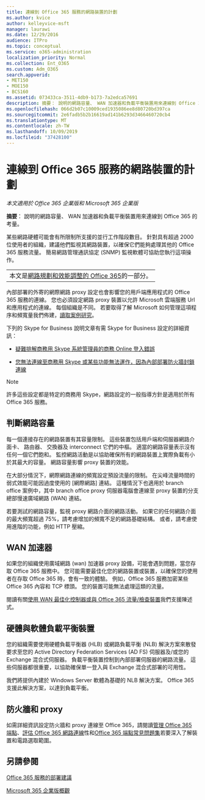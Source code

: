 ```yaml
---
title: 連線到 Office 365 服務的網路裝置的計劃
ms.author: kvice
author: kelleyvice-msft
manager: laurawi
ms.date: 12/29/2016
audience: ITPro
ms.topic: conceptual
ms.service: o365-administration
localization_priority: Normal
ms.collection: Ent_O365
ms.custom: Adm_O365
search.appverid:
- MET150
- MOE150
- BCS160
ms.assetid: 073433ca-3511-4db9-b173-7a2edca57691
description: 摘要： 說明的網路容量、 WAN 加速器和負載平衡裝置用來連線到 Office 365 的考量。
ms.openlocfilehash: 066d2b07c10009ced1935086ee8d80720bd397ca
ms.sourcegitcommit: 2e6fadb5b2b16619ad141b6293d3466460720cb4
ms.translationtype: MT
ms.contentlocale: zh-TW
ms.lasthandoff: 10/09/2019
ms.locfileid: "37428100"
---
```

# <a name="plan-for-network-devices-that-connect-to-office-365-services"></a>連線到 Office 365 服務的網路裝置的計劃

*本文適用於 Office 365 企業版和 Microsoft 365 企業版*
  
**摘要**： 說明的網路容量、 WAN 加速器和負載平衡裝置用來連線到 Office 365 的考量。

某些網路硬體可能會有所限制所支援的並行工作階段數目。 針對具有超過 2000 位使用者的組織，建議他們監視其網路裝置，以確保它們能夠處理其他的 Office 365 服務流量。 簡易網路管理通訊協定 (SNMP) 監視軟體可協助您執行這項操作。

||
|:-----|
| 本文是[網路規劃和效能調整的 Office 365](https://aka.ms/tune)的一部分。|

內部部署的外寄的網際網路 proxy 設定也會影響您的用戶端應用程式的 Office 365 服務的連線。 您也必須設定網路 proxy 裝置以允許 Microsoft 雲端服務 Url 和應用程式的連線。 每個組織是不同。 若要取得了解 Microsoft 如何管理這項程序和頻寬量我們佈建，[讀取案例研究](https://www.microsoft.com/itshowcase/Article/Content/631/Optimizing-network-performance-for-Microsoft-Office-365)。
  
下列的 Skype for Business 說明文章有需 Skype for Business 設定的詳細資訊：
  
- [疑難排解商務用 Skype 系統管理員的商務 Online 登入錯誤](https://docs.microsoft.com/skypeforbusiness/set-up-skype-for-business-online/troubleshooting-sign-in-errors-for-admins)

- [您無法連線至商務用 Skype 或某些功能無法運作，因為內部部署防火牆封鎖連線](https://go.microsoft.com/fwlink/p/?LinkID=243625)

> [!NOTE]
> 許多這些設定都是特定的商務用 Skype，網路設定的一般指導方針是適用於所有 Office 365 服務。
  
## <a name="determining-network-capacity"></a>判斷網路容量

每一個連接存在的網路裝置有其容量限制。 這些裝置包括用戶端和伺服器網路介面卡、 路由器、 交換器及 interconnect 它們的中樞。 適當的網路容量表示沒有任何一個它們飽和。 監控網路活動是以協助確保所有的網路裝置上實際負載有小於其最大的容量。 網路容量影響 proxy 裝置的效能。
  
在大部分情況下，網際網路連線的頻寬設定預設流量的限制。 在尖峰流量時間的弱式效能可能因過度使用的 [網際網路] 連結。 這種情況下也適用於 branch office 案例中，其中 branch office proxy 伺服器電腦會連線至 proxy 裝置的分支總部慢速廣域網路 (WAN) 連結。
  
若要測試的網路容量，監視 proxy 網路介面的網路活動。 如果它的任何網路介面的最大頻寬超過 75%，請考慮增加的頻寬不足的網路基礎結構。 或者，請考慮使用進階的功能，例如 HTTP 壓縮。
  
## <a name="wan-accelerators"></a>WAN 加速器

如果您的組織使用廣域網路 (wan) 加速器 proxy 設備，可能會遇到問題，當您存取 Office 365 服務中。 您可能需要最佳化您的網路裝置或裝置，以確保您的使用者在存取 Office 365 時，會有一致的體驗。 例如，Office 365 服務加密某些 Office 365 內容和 TCP 標頭。 您的裝置可能無法處理這類的流量。
  
閱讀有關[使用 WAN 最佳化控制器或與 Office 365 流量/檢查裝置](https://support.microsoft.com/kb/2690045)我們支援陳述式。
  
## <a name="hardware-and-software-load-balancing-devices"></a>硬體與軟體負載平衡裝置

您的組織需要使用硬體負載平衡器 (HLB) 或網路負載平衡 (NLB) 解決方案來散發要求至您的 Active Directory Federation Services (AD FS) 伺服器及/或您的 Exchange 混合式伺服器。 負載平衡裝置控制到內部部署伺服器的網路流量。 這些伺服器都很重要，以協助確保單一登入與 Exchange 混合式部署的可用性。
  
我們將提供內建於 Windows Server 軟體為基礎的 NLB 解決方案。 Office 365 支援此解決方案，以達到負載平衡。
  
## <a name="firewalls-and-proxies"></a>防火牆和 proxy

如需詳細資訊設定防火牆和 proxy 連線至 Office 365，請閱讀[管理 Office 365 端點](https://support.office.com/article/99cab9d4-ef59-4207-9f2b-3728eb46bf9a)、[評估 Office 365 網路連線](assessing-network-connectivity.md)性和[Office 365 端點常見問題集](https://support.office.com/article/d4088321-1c89-4b96-9c99-54c75cae2e6d)若要深入了解裝置和電路選取範圍。
  
## <a name="see-also"></a>另請參閱

[Office 365 服務的部署建議](deployment-advisors-for-office-365.md)

[Microsoft 365 企業版概觀](https://docs.microsoft.com/microsoft-365/enterprise/microsoft-365-overview)
